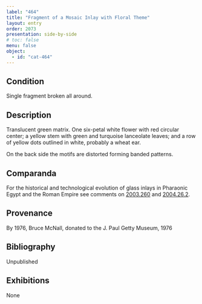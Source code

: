 ```yaml
---
label: "464"
title: "Fragment of a Mosaic Inlay with Floral Theme"
layout: entry
order: 2073
presentation: side-by-side
# toc: false
menu: false
object:
  - id: "cat-464"
---
```


## Condition

Single fragment broken all around.

## Description

Translucent green matrix. One six-petal white flower with red circular center; a yellow stem with green and turquoise lanceolate leaves; and a row of yellow dots outlined in white, probably a wheat ear.

On the back side the motifs are distorted forming banded patterns.

## Comparanda

For the historical and technological evolution of glass inlays in Pharaonic Egypt and the Roman Empire see comments on [2003.260](#cat) and [2004.26.2](#cat).

## Provenance

By 1976, Bruce McNall, donated to the J. Paul Getty Museum, 1976

## Bibliography

Unpublished

## Exhibitions

None